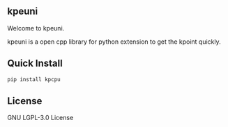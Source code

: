 kpeuni
----------------------
Welcome to kpeuni.

kpeuni is a open cpp library for python extension to get the kpoint quickly.

Quick Install
----------------------
```bash
pip install kpcpu
```

License
----------------------
GNU LGPL-3.0 License
